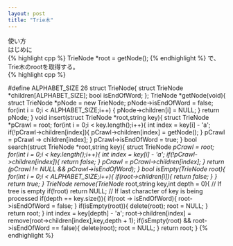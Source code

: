 ```yaml
---
layout: post
title: "Trie木"
---
```


使い方\
はじめに\
{% highlight cpp %}
TrieNode *root = getNode();
{% endhighlight %}
で、Trie木のrootを取得する。\
{% highlight cpp %}

#define ALPHABET_SIZE 26
struct TrieNode{
    struct TrieNode *children[ALPHABET_SIZE];
    bool isEndOfWord;
};
TrieNode *getNode(void){
  struct TrieNode *pNode = new TrieNode;
  pNode->isEndOfWord = false;
  for(int i = 0;i < ALPHABET_SIZE;i++) {
    pNode->children[i] = NULL;
  }
  return pNode;
}
void insert(struct TrieNode *root,string key){
  struct TrieNode *pCrawl = root;
  for(int i = 0;i < key.length();i++){
    int index = key[i] - 'a';
    if(!pCrawl->children[index]){
      pCrawl->children[index] = getNode();
    }
    pCrawl = pCrawl -> children[index];
  }
  pCrawl->isEndOfWord = true;
}
bool search(struct TrieNode *root,string key){
  struct TrieNode *pCrawl = root;
  for(int i = 0;i < key.length();i++){
    int index = key[i] - 'a';
    if(!pCrawl->children[index]){
      return false;
    }
    pCrawl = pCrawl->children[index];
  }
  return (pCrawl != NULL && pCrawl->isEndOfWord);
}
bool isEmpty(TrieNode *root){
  for(int i = 0;i < ALPHABET_SIZE;i++){
    if(root->children[i]){
      return false;
    }
  }
  return true;
}
TrieNode* remove(TrieNode* root,string key,int depth = 0){
  // If tree is empty
  if(!root) return NULL;
  // If last character of key is being processed
  if(depth == key.size()){
    if(root -> isEndOfWord){
      root->isEndOfWord = false;
    }
    if(isEmpty(root)){
      delete(root);
      root = NULL;
    }
    return root;
  }
  int index = key[depth] - 'a';
  root->children[index] = remove(root->children[index],key,depth + 1);
  if(isEmpty(root) && root->isEndOfWord == false){
    delete(root);
    root = NULL;
  }
  return root;
}
{% endhighlight %}
